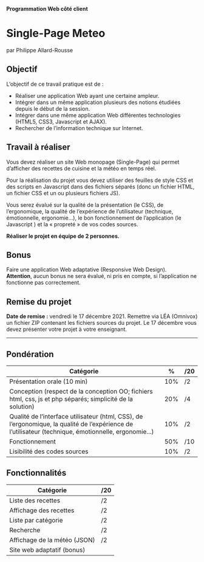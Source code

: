 **Programmation Web côté client**
# Single-Page Meteo
par Philippe Allard-Rousse
## Objectif
L’objectif de ce travail pratique est de :
- Réaliser une application Web ayant une certaine ampleur.
- Intégrer dans un même application plusieurs des notions étudiées depuis le début de la session.
- Intégrer dans une même application Web différentes technologies (HTML5, CSS3, Javascript et AJAX).
- Rechercher de l’information technique sur Internet.

## Travail à réaliser
Vous devez réaliser un site Web monopage (Single-Page) qui permet d’afficher des recettes de cuisine et la météo en temps réel.

Pour la réalisation du projet vous devez utiliser des feuilles de style CSS et des scripts en Javascript dans des fichiers séparés (donc un fichier HTML, un fichier CSS et un ou plusieurs fichiers JS).

Vous serez évalué sur la qualité de la présentation (le CSS), de l’ergonomique, la qualité de l’expérience de l’utilisateur (technique, émotionnelle, ergonomie...), le bon fonctionnement de l’application (le Javascript ) et la « propreté » de vos codes sources.

**Réaliser le projet en équipe de 2 personnes.**

## Bonus
Faire une application Web adaptative (Responsive Web Design).  
**Attention**, aucun bonus ne sera évalué, ni pris en compte, si l’application ne fonctionne pas correctement.

## Remise du projet
**Date de remise :** vendredi le 17 décembre 2021. 
Remettre via LÉA (Omnivox) un fichier ZIP contenant les fichiers sources du projet. 
Le 17 décembre vous devez présenter votre projet à votre enseignant.

---

## Pondération
|Catégorie|%|/20|
|---|---|---|
|Présentation orale (10 min) |10%|/2|
|Conception (respect de la conception OO; fichiers html, css, js et php séparés; simplicité de la solution)|20%|/4|
|Qualité de l’interface utilisateur (html, CSS), de l’ergonomique, la qualité de l’expérience de l’utilisateur (technique, émotionnelle, ergonomie...)|10%|/2|
|Fonctionnement|50%|/10|
|Lisibilité des codes sources|10%|/2|

## Fonctionnalités
|Catégorie|/20|
|---|---|
|Liste des recettes|/2|
|Affichage des recettes|/2|
|Liste par catégorie|/2|
|Recherche|/2|
|Affichage de la météo (JSON)|/2|
|Site web adaptatif (bonus)| |
